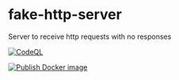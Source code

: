 # fake-http-server
Server to receive http requests with no responses

[![CodeQL](https://github.com/guionardo/fake-http-server/actions/workflows/codeql-analysis.yml/badge.svg)](https://github.com/guionardo/fake-http-server/actions/workflows/codeql-analysis.yml)

[![Publish Docker image](https://github.com/guionardo/fake-http-server/actions/workflows/publish_docker.yml/badge.svg)](https://github.com/guionardo/fake-http-server/actions/workflows/publish_docker.yml)
